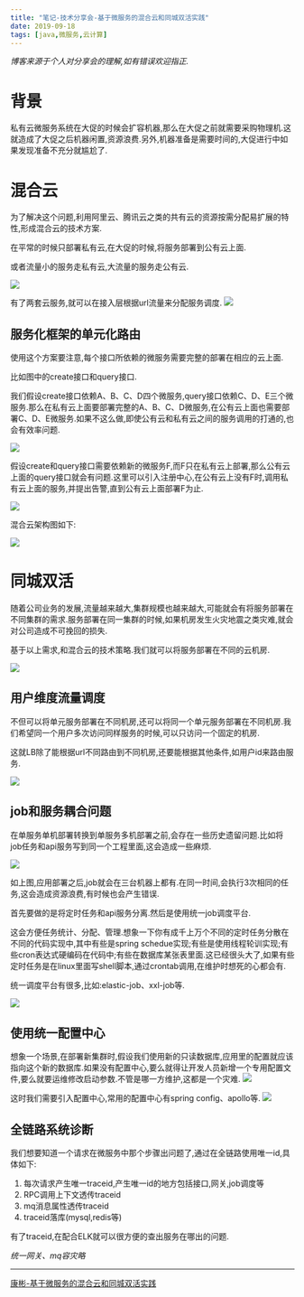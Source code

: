 ```yaml
---
title: "笔记-技术分享会-基于微服务的混合云和同城双活实践"
date: 2019-09-18
tags: [java,微服务,云计算]
---
```


*博客来源于个人对分享会的理解,如有错误欢迎指正.*

# 背景

私有云微服务系统在大促的时候会扩容机器,那么在大促之前就需要采购物理机.这就造成了大促之后机器闲置,资源浪费.另外,机器准备是需要时间的,大促进行中如果发现准备不充分就尴尬了.

# 混合云

为了解决这个问题,利用阿里云、腾讯云之类的共有云的资源按需分配易扩展的特性,形成混合云的技术方案.

在平常的时候只部署私有云,在大促的时候,将服务部署到公有云上面.

或者流量小的服务走私有云,大流量的服务走公有云.

![](https://img.geyuxu.com/15687748456398.jpg)

有了两套云服务,就可以在接入层根据url流量来分配服务调度.
![](https://img.geyuxu.com/15687753014629.jpg)

## 服务化框架的单元化路由

使用这个方案要注意,每个接口所依赖的微服务需要完整的部署在相应的云上面.

比如图中的create接口和query接口.

我们假设create接口依赖A、B、C、D四个微服务,query接口依赖C、D、E三个微服务.那么在私有云上面要部署完整的A、B、C、D微服务,在公有云上面也需要部署C、D、E微服务.如果不这么做,即使公有云和私有云之间的服务调用的打通的,也会有效率问题.

![](https://img.geyuxu.com/15687760135631.jpg)

假设create和query接口需要依赖新的微服务F,而F只在私有云上部署,那么公有云上面的query接口就会有问题.这里可以引入注册中心,在公有云上没有F时,调用私有云上面的服务,并提出告警,直到公有云上面部署F为止.

![](https://img.geyuxu.com/15687771214775.jpg)

混合云架构图如下:

![](https://img.geyuxu.com/15687833460448.jpg)

# 同城双活

随着公司业务的发展,流量越来越大,集群规模也越来越大,可能就会有将服务部署在不同集群的需求.服务部署在同一集群的时候,如果机房发生火灾地震之类灾难,就会对公司造成不可挽回的损失.

基于以上需求,和混合云的技术策略.我们就可以将服务部署在不同的云机房.

![](https://img.geyuxu.com/15687838340844.jpg)

## 用户维度流量调度

不但可以将单元服务部署在不同机房,还可以将同一个单元服务部署在不同机房.我们希望同一个用户多次访问同样服务的时候,可以只访问一个固定的机房.

这就LB除了能根据url不同路由到不同机房,还要能根据其他条件,如用户id来路由服务.

![](https://img.geyuxu.com/15687857629978.jpg)

## job和服务耦合问题

在单服务单机部署转换到单服务多机部署之前,会存在一些历史遗留问题.比如将job任务和api服务写到同一个工程里面,这会造成一些麻烦.

![](https://img.geyuxu.com/15687864264700.jpg)

如上图,应用部署之后,job就会在三台机器上都有.在同一时间,会执行3次相同的任务,这会造成资源浪费,有时候也会产生错误.

首先要做的是将定时任务和api服务分离.然后是使用统一job调度平台.

这会方便任务统计、分配、管理.想象一下你有成千上万个不同的定时任务分散在不同的代码实现中,其中有些是spring schedue实现;有些是使用线程轮训实现;有些cron表达式硬编码在代码中;有些在数据库某张表里面.这已经很头大了,如果有些定时任务是在linux里面写shell脚本,通过crontab调用,在维护时想死的心都会有.

统一调度平台有很多,比如:elastic-job、xxl-job等.

![](https://img.geyuxu.com/15687896737026.jpg)


## 使用统一配置中心

想象一个场景,在部署新集群时,假设我们使用新的只读数据库,应用里的配置就应该指向这个新的数据库.如果没有配置中心,要么就得让开发人员新增一个专用配置文件,要么就要运维修改启动参数.不管是哪一方维护,这都是一个灾难.
![](https://img.geyuxu.com/15687977490447.jpg)

这时我们需要引入配置中心,常用的配置中心有spring config、apollo等.
![](https://img.geyuxu.com/15687995329905.jpg)

## 全链路系统诊断

我们想要知道一个请求在微服务中那个步骤出问题了,通过在全链路使用唯一id,具体如下:
     
1. 每次请求产生唯一traceid,产生唯一id的地方包括接口,网关,job调度等
2. RPC调用上下文透传traceid    
3. mq消息属性透传traceid    
4. traceid落库(mysql,redis等)    

有了traceid,在配合ELK就可以很方便的查出服务在哪出的问题.

 *统一网关、mq容灾略*

-----
[康彬-基于微服务的混合云和同城双活实践](https://www.infoq.cn/article/4M*N1LD3Hks0CUhRfeaV)

